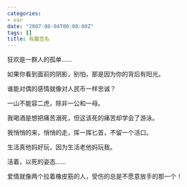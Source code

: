 ```yaml
---
categories:
- var
date: "2007-08-04T00:00:00Z"
tags: []
title: 有趣签名
---
```


狂欢是一群人的孤单……

如果你看到面前的阴影，别怕，那是因为你的背后有阳光。

谁能对偶的感情就像对人民币一样忠诚？

一山不能容二虎，除非一公和一母。

我喝酒是想把痛苦溺死，但这该死的痛苦却学会了游泳。 

我悄悄的来，悄悄的走，挥一挥匕首，不留一个活口。

生活真他妈好玩，因为生活老他妈玩我。

活着，以死的姿态……

爱情就像两个拉着橡皮筋的人，受伤的总是不愿意放手的那一个！
